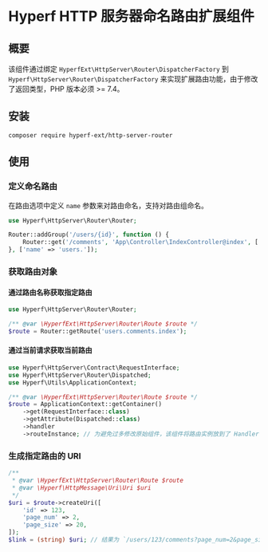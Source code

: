 # Hyperf HTTP 服务器命名路由扩展组件

## 概要

该组件通过绑定 `HyperfExt\HttpServer\Router\DispatcherFactory` 到 `Hyperf\HttpServer\Router\DispatcherFactory` 来实现扩展路由功能，由于修改了返回类型，PHP 版本必须 >= 7.4。

## 安装

```shell
composer require hyperf-ext/http-server-router
```

## 使用

### 定义命名路由

在路由选项中定义 `name` 参数来对路由命名，支持对路由组命名。

```php
use Hyperf\HttpServer\Router\Router;

Router::addGroup('/users/{id}', function () {
    Router::get('/comments', 'App\Controller\IndexController@index', ['name' => 'comments.index']); // 该路由名称将被组合为 `users.comments.index`
}, ['name' => 'users.']);
```

### 获取路由对象

#### 通过路由名称获取指定路由

```php
use Hyperf\HttpServer\Router\Router;

/** @var \HyperfExt\HttpServer\Router\Route $route */
$route = Router::getRoute('users.comments.index');
```

#### 通过当前请求获取当前路由

```php
use Hyperf\HttpServer\Contract\RequestInterface;
use Hyperf\HttpServer\Router\Dispatched;
use Hyperf\Utils\ApplicationContext;

/** @var \HyperfExt\HttpServer\Router\Route $route */
$route = ApplicationContext::getContainer()
    ->get(RequestInterface::class)
    ->getAttribute(Dispatched::class)
    ->handler
    ->routeInstance; // 为避免过多修改原始组件，该组件将路由实例放到了 Handler 中
```

### 生成指定路由的 URI

```php
/**
 * @var \HyperfExt\HttpServer\Router\Route $route
 * @var \Hyperf\HttpMessage\Uri\Uri $uri
 */
$uri = $route->createUri([
    'id' => 123,
    'page_num' => 2,
    'page_size' => 20,
]);
$link = (string) $uri; // 结果为 `/users/123/comments?page_num=2&page_size=20`
```
